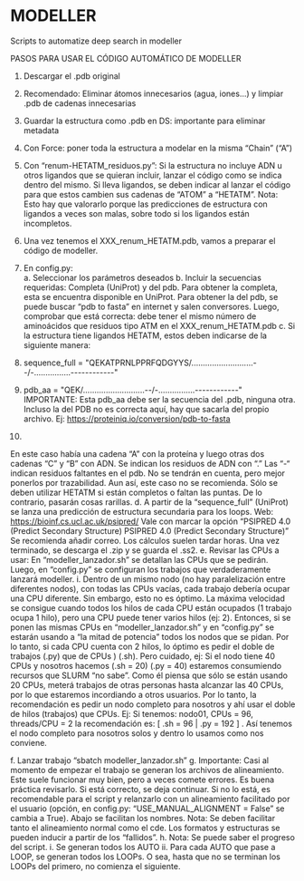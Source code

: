 # MODELLER
Scripts to automatize deep search in modeller


PASOS PARA USAR EL CÓDIGO AUTOMÁTICO DE MODELLER

1.	Descargar el .pdb original 
2.	Recomendado: Eliminar átomos innecesarios (agua, iones...) y limpiar .pdb de cadenas innecesarias
3.	Guardar la estructura como .pdb en DS: importante para eliminar metadata
4.	Con Force: poner toda la estructura a modelar en la misma “Chain” (“A”)
5.	Con “renum-HETATM_residuos.py”: Si la estructura no incluye ADN u otros ligandos que se quieran incluir, lanzar el código como se indica dentro del mismo. Si lleva ligandos, se deben indicar al lanzar el código para que estos cambien sus cadenas de “ATOM” a “HETATM”. Nota: Esto hay que valorarlo porque las predicciones de estructura con ligandos a veces son malas, sobre todo si los ligandos están incompletos.
6.	Una vez tenemos el XXX_renum_HETATM.pdb, vamos a preparar el código de modeller.
7.	En config.py:	
a.	Seleccionar los parámetros deseados 
b.	Incluir la secuencias requeridas: Completa (UniProt) y del pdb. Para obtener la completa, esta se encuentra disponible en UniProt. Para obtener la del pdb, se puede buscar “pdb to fasta” en internet y salen conversores. Luego, comprobar que está correcta: debe tener el mismo número de aminoácidos que residuos tipo ATM en el XXX_renum_HETATM.pdb
c.	Si la estructura tiene ligandos HETATM, estos deben indicarse de la siguiente manera: 
8.	sequence_full = "QEKATPRNLPPRFQDGYYS/...........................--/-................------------"
9.	pdb_aa = "QEK/...........................--/-................------------"
   IMPORTANTE: Esta pdb_aa debe ser la secuencia del .pdb, ninguna otra. Incluso la del PDB no es correcta aquí, hay que sacarla del propio archivo. Ej: https://proteiniq.io/conversion/pdb-to-fasta

10.	
En este caso había una cadena “A” con la proteína  y luego otras dos cadenas “C” y “B” con ADN. Se indican los residuos de ADN con “.” Las “-“ indican residuos faltantes en el pdb. No se tendrán en cuenta, pero mejor ponerlos por trazabilidad. Aun así, este caso no se recomienda. Sólo se deben utilizar HETATM si están completos o faltan las puntas. De lo contrario, pasarán cosas rarillas. 
d. A partir de la “sequence_full” (UniProt) se lanza una predicción de estructura secundaria para los loops. Web: https://bioinf.cs.ucl.ac.uk/psipred/ Vale con marcar la opción “PSIPRED 4.0 (Predict Secondary Structure) PSIPRED 4.0 (Predict Secondary Structure)” Se recomienda añadir correo. Los cálculos suelen tardar horas. Una vez terminado, se descarga el .zip y se guarda el .ss2.
e. Revisar las CPUs a usar: En “modeller_lanzador.sh” se detallan las CPUs que se pedirán. Luego, en “config.py” se configuran los trabajos que verdaderamente lanzará modeller.
	i. Dentro de un mismo nodo (no hay paralelización entre diferentes nodos), con todas las CPUs vacías, cada trabajo debería ocupar una CPU diferente. Sin embargo, esto no es óptimo. La máxima velocidad se consigue cuando todos los hilos de cada CPU están ocupados (1 trabajo ocupa 1 hilo), pero una CPU puede tener varios hilos (ej: 2). Entonces, si se ponen las mismas CPUs en “modeller_lanzador.sh” y en “config.py” se estarán usando a “la mitad de potencia” todos los nodos que se pidan. Por lo tanto, si cada CPU cuenta con 2 hilos, lo óptimo es pedir el doble de trabajos (.py) que de CPUs ) (.sh). Pero cuidado, ej: Si el nodo tiene 40 CPUs y nosotros hacemos (.sh = 20) (.py = 40) estaremos consumiendo recursos que SLURM “no sabe”. Como él piensa que sólo se están usando 20 CPUs, meterá trabajos de otras personas hasta alcanzar las 40 CPUs, por lo que estaremos incordiando a otros usuarios. Por lo tanto, la recomendación es pedir un nodo completo para nosotros y ahí usar el doble de hilos (trabajos) que CPUs. Ej:
Si tenemos: nodo01, CPUs = 96, threads/CPU = 2 la recomendación es: [ .sh = 96 | .py = 192 ] . Así tenemos el nodo completo para nosotros solos y dentro lo usamos como nos conviene.

f. Lanzar trabajo “sbatch modeller_lanzador.sh”
g. Importante: Casi al momento de empezar el trabajo se generan los archivos de alineamiento. Este suele funcionar muy bien, pero a veces comete errores. Es buena práctica revisarlo. Si está correcto, se deja continuar. Si no lo está, es recomendable para el script y relanzarlo con un alineamiento facilitado por el usuario (opción, en config.py: “USE_MANUAL_ALIGNMENT = False” se cambia a True). Abajo se facilitan los nombres. Nota: Se deben facilitar tanto el alineamiento normal como el cde. Los formatos y estructuras se pueden inducir a partir de los “fallidos”.
h. Nota: Se puede saber el progreso del script.
	i. Se generan todos los AUTO
	ii. Para cada AUTO que pase a LOOP, se generan todos los LOOPs. O sea, hasta que no se terminan los LOOPs del primero, no comienza el siguiente. 
